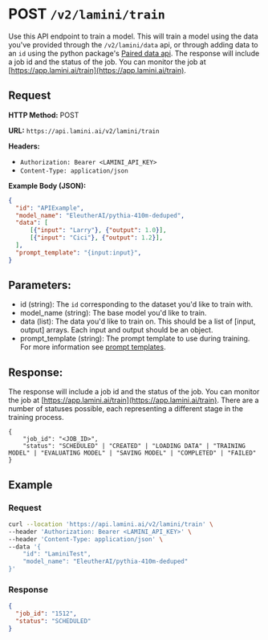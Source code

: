# POST `/v2/lamini/train`

Use this API endpoint to train a model. This will train a model using the data you've provided through the `/v2/lamini/data` api, or through adding data to an `id` using the python package's [Paired data api](/API_v2/data_pairs/). The response will include a job id and the status of the job. You can monitor the job at [https://app.lamini.ai/train](https://app.lamini.ai/train).

## Request

**HTTP Method:** POST

**URL:** `https://api.lamini.ai/v2/lamini/train`

**Headers:**

- `Authorization: Bearer <LAMINI_API_KEY>`
- `Content-Type: application/json`

**Example Body (JSON):**

```json
{
  "id": "APIExample",
  "model_name": "EleutherAI/pythia-410m-deduped",
  "data": [
      [{"input": "Larry"}, {"output": 1.0}],
      [{"input": "Cici"}, {"output": 1.2}],
  ],
  "prompt_template": "{input:input}",
}
```

## Parameters:

- id (string): The `id` corresponding to the dataset you'd like to train with.
- model_name (string): The base model you'd like to train.
- data (list): The data you'd like to train on. This should be a list of [input, output] arrays. Each input and output should be an object. 
- prompt_template (string): The prompt template to use during training. For more information see [prompt templates](/Concepts/prompt_templates/).

## Response:

The response will include a job id and the status of the job. You can monitor the job at [https://app.lamini.ai/train](https://app.lamini.ai/train). There are a number of statuses possible, each representing a different stage in the training process.

```
{
    "job_id": "<JOB_ID>",
    "status": "SCHEDULED" | "CREATED" | "LOADING DATA" | "TRAINING MODEL" | "EVALUATING MODEL" | "SAVING MODEL" | "COMPLETED" | "FAILED"
}
```

## Example

### Request

```bash
curl --location 'https://api.lamini.ai/v2/lamini/train' \
--header 'Authorization: Bearer <LAMINI_API_KEY>' \
--header 'Content-Type: application/json' \
--data '{
    "id": "LaminiTest",
    "model_name": "EleutherAI/pythia-410m-deduped"
}'
```

### Response

```json
{
  "job_id": "1512",
  "status": "SCHEDULED"
}
```
